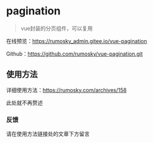 # pagination

> vue封装的分页组件，可以复用

在线预览：https://rumosky_admin.gitee.io/vue-pagination

Github：https://github.com/rumosky/vue-pagination.git

## 使用方法

详细使用方法：https://rumosky.com/archives/158

此处就不再赘述

### 反馈

请在使用方法链接处的文章下方留言
